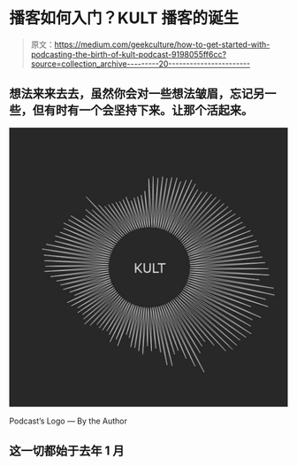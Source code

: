 # 播客如何入门？KULT 播客的诞生

> 原文：<https://medium.com/geekculture/how-to-get-started-with-podcasting-the-birth-of-kult-podcast-9198055ff6cc?source=collection_archive---------20----------------------->

## 想法来来去去，虽然你会对一些想法皱眉，忘记另一些，但有时有一个会坚持下来。让那个活起来。

![](img/924347a2babd6a4c50e7859d87cfcab6.png)

Podcast’s Logo — By the Author

## 这一切都始于去年 1 月